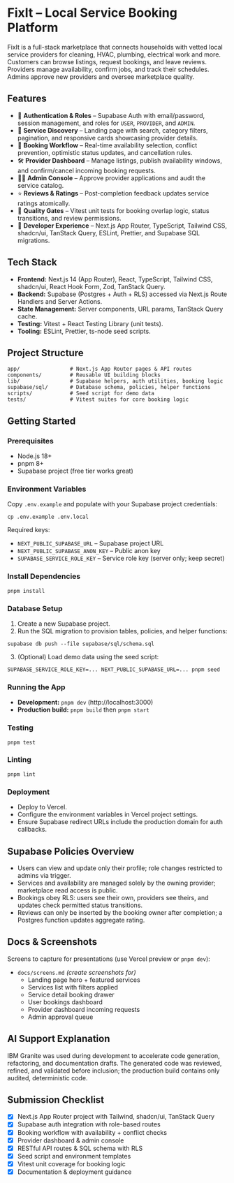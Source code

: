 # FixIt – Local Service Booking Platform

FixIt is a full-stack marketplace that connects households with vetted local service providers for cleaning, HVAC, plumbing, electrical work and more. Customers can browse listings, request bookings, and leave reviews. Providers manage availability, confirm jobs, and track their schedules. Admins approve new providers and oversee marketplace quality.

## Features

- 🔐 **Authentication & Roles** – Supabase Auth with email/password, session management, and roles for `USER`, `PROVIDER`, and `ADMIN`.
- 🧭 **Service Discovery** – Landing page with search, category filters, pagination, and responsive cards showcasing provider details.
- 📅 **Booking Workflow** – Real-time availability selection, conflict prevention, optimistic status updates, and cancellation rules.
- 🛠️ **Provider Dashboard** – Manage listings, publish availability windows, and confirm/cancel incoming booking requests.
- 🧑‍⚖️ **Admin Console** – Approve provider applications and audit the service catalog.
- ⭐ **Reviews & Ratings** – Post-completion feedback updates service ratings atomically.
- 🧪 **Quality Gates** – Vitest unit tests for booking overlap logic, status transitions, and review permissions.
- 🧰 **Developer Experience** – Next.js App Router, TypeScript, Tailwind CSS, shadcn/ui, TanStack Query, ESLint, Prettier, and Supabase SQL migrations.

## Tech Stack

- **Frontend:** Next.js 14 (App Router), React, TypeScript, Tailwind CSS, shadcn/ui, React Hook Form, Zod, TanStack Query.
- **Backend:** Supabase (Postgres + Auth + RLS) accessed via Next.js Route Handlers and Server Actions.
- **State Management:** Server components, URL params, TanStack Query cache.
- **Testing:** Vitest + React Testing Library (unit tests).
- **Tooling:** ESLint, Prettier, ts-node seed scripts.

## Project Structure

```
app/                # Next.js App Router pages & API routes
components/         # Reusable UI building blocks
lib/                # Supabase helpers, auth utilities, booking logic
supabase/sql/       # Database schema, policies, helper functions
scripts/            # Seed script for demo data
tests/              # Vitest suites for core booking logic
```

## Getting Started

### Prerequisites

- Node.js 18+
- pnpm 8+
- Supabase project (free tier works great)

### Environment Variables

Copy `.env.example` and populate with your Supabase project credentials:

```
cp .env.example .env.local
```

Required keys:

- `NEXT_PUBLIC_SUPABASE_URL` – Supabase project URL
- `NEXT_PUBLIC_SUPABASE_ANON_KEY` – Public anon key
- `SUPABASE_SERVICE_ROLE_KEY` – Service role key (server only; keep secret)

### Install Dependencies

```
pnpm install
```

### Database Setup

1. Create a new Supabase project.
2. Run the SQL migration to provision tables, policies, and helper functions:

```
supabase db push --file supabase/sql/schema.sql
```

3. (Optional) Load demo data using the seed script:

```
SUPABASE_SERVICE_ROLE_KEY=... NEXT_PUBLIC_SUPABASE_URL=... pnpm seed
```

### Running the App

- **Development:** `pnpm dev` (http://localhost:3000)
- **Production build:** `pnpm build` then `pnpm start`

### Testing

```
pnpm test
```

### Linting

```
pnpm lint
```

### Deployment

- Deploy to Vercel.
- Configure the environment variables in Vercel project settings.
- Ensure Supabase redirect URLs include the production domain for auth callbacks.

## Supabase Policies Overview

- Users can view and update only their profile; role changes restricted to admins via trigger.
- Services and availability are managed solely by the owning provider; marketplace read access is public.
- Bookings obey RLS: users see their own, providers see theirs, and updates check permitted status transitions.
- Reviews can only be inserted by the booking owner after completion; a Postgres function updates aggregate rating.

## Docs & Screenshots

Screens to capture for presentations (use Vercel preview or `pnpm dev`):

- `docs/screens.md` *(create screenshots for)*
  - Landing page hero + featured services
  - Services list with filters applied
  - Service detail booking drawer
  - User bookings dashboard
  - Provider dashboard incoming requests
  - Admin approval queue

## AI Support Explanation

IBM Granite was used during development to accelerate code generation, refactoring, and documentation drafts. The generated code was reviewed, refined, and validated before inclusion; the production build contains only audited, deterministic code.

## Submission Checklist

- [x] Next.js App Router project with Tailwind, shadcn/ui, TanStack Query
- [x] Supabase auth integration with role-based routes
- [x] Booking workflow with availability + conflict checks
- [x] Provider dashboard & admin console
- [x] RESTful API routes & SQL schema with RLS
- [x] Seed script and environment templates
- [x] Vitest unit coverage for booking logic
- [x] Documentation & deployment guidance
